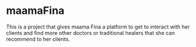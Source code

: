 # maamaFina
This is a project that gives maama Fina a platform to get to interact with her clients and find more other doctors or traditional healers that she can recommend to her clients.
